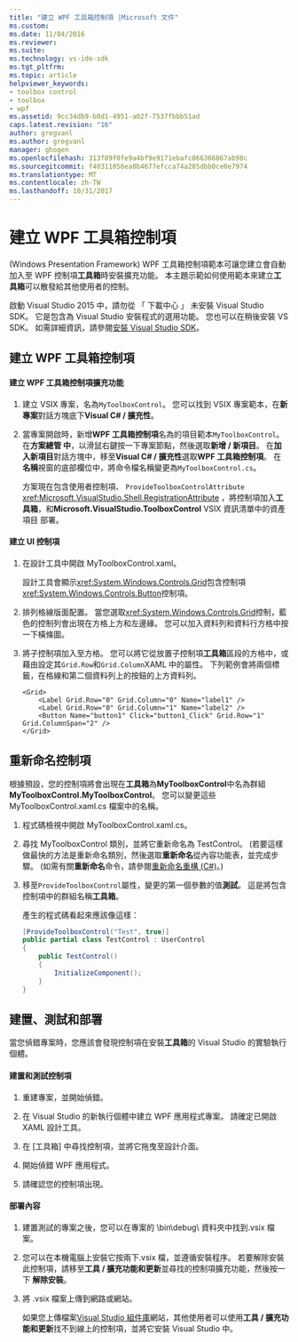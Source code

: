 ```yaml
---
title: "建立 WPF 工具箱控制項 |Microsoft 文件"
ms.custom: 
ms.date: 11/04/2016
ms.reviewer: 
ms.suite: 
ms.technology: vs-ide-sdk
ms.tgt_pltfrm: 
ms.topic: article
helpviewer_keywords:
- toolbox control
- toolbox
- wpf
ms.assetid: 9cc34db9-b0d1-4951-a02f-7537fbbb51ad
caps.latest.revision: "16"
author: gregvanl
ms.author: gregvanl
manager: ghogen
ms.openlocfilehash: 313f89f0fe9a4bf9e9171ebafc866366067ab98c
ms.sourcegitcommit: f40311056ea0b4677efcca74a285dbb0ce0e7974
ms.translationtype: MT
ms.contentlocale: zh-TW
ms.lasthandoff: 10/31/2017
---
```

# <a name="creating-a-wpf-toolbox-control"></a>建立 WPF 工具箱控制項
(Windows Presentation Framework) WPF 工具箱控制項範本可讓您建立會自動加入至 WPF 控制項**工具箱**時安裝擴充功能。 本主題示範如何使用範本來建立**工具箱**可以散發給其他使用者的控制。  
  
 啟動 Visual Studio 2015 中，請勿從 「 下載中心 」 未安裝 Visual Studio SDK。 它是包含為 Visual Studio 安裝程式的選用功能。 您也可以在稍後安裝 VS SDK。 如需詳細資訊，請參閱[安裝 Visual Studio SDK](../extensibility/installing-the-visual-studio-sdk.md)。  
  
## <a name="creating-a-wpf-toolbox-control"></a>建立 WPF 工具箱控制項  
  
#### <a name="create-an-extension-with-a-wpf-toolbox-control"></a>建立 WPF 工具箱控制項擴充功能  
  
1.  建立 VSIX 專案，名為`MyToolboxControl`。 您可以找到 VSIX 專案範本，在**新專案**對話方塊底下**Visual C# / 擴充性**。  
  
2.  當專案開啟時，新增**WPF 工具箱控制項**名為的項目範本`MyToolboxControl`。 在**方案總管 中**，以滑鼠右鍵按一下專案節點，然後選取**新增 / 新項目**。 在**加入新項目**對話方塊中，移至**Visual C# / 擴充性**選取**WPF 工具箱控制項**。 在**名稱**視窗的底部欄位中，將命令檔名稱變更為`MyToolboxControl.cs`。  
  
     方案現在包含使用者控制項、 `ProvideToolboxControlAttribute` <xref:Microsoft.VisualStudio.Shell.RegistrationAttribute> ，將控制項加入**工具箱**，和**Microsoft.VisualStudio.ToolboxControl** VSIX 資訊清單中的資產項目 部署。  
  
#### <a name="to-create-the-control-ui"></a>建立 UI 控制項  
  
1.  在設計工具中開啟 MyToolboxControl.xaml。  
  
     設計工具會顯示<xref:System.Windows.Controls.Grid>包含控制項<xref:System.Windows.Controls.Button>控制項。  
  
2.  排列格線版面配置。 當您選取<xref:System.Windows.Controls.Grid>控制，藍色的控制列會出現在方格上方和左邊緣。 您可以加入資料列和資料行方格中按一下橫條圖。  
  
3.  將子控制項加入至方格。 您可以將它從放置子控制項**工具箱**區段的方格中，或藉由設定其`Grid.Row`和`Grid.Column`XAML 中的屬性。 下列範例會將兩個標籤，在格線和第二個資料列上的按鈕的上方資料列。  
  
    ```xaml  
    <Grid>  
        <Label Grid.Row="0" Grid.Column="0" Name="label1" />  
        <Label Grid.Row="0" Grid.Column="1" Name="label2" />  
        <Button Name="button1" Click="button1_Click" Grid.Row="1" Grid.ColumnSpan="2" />  
    </Grid>  
    ```  
  
## <a name="renaming-the-control"></a>重新命名控制項  
 根據預設，您的控制項將會出現在**工具箱**為**MyToolboxControl**中名為群組**MyToolboxControl.MyToolboxControl**。 您可以變更這些 MyToolboxControl.xaml.cs 檔案中的名稱。  
  
1.  程式碼檢視中開啟 MyToolboxControl.xaml.cs。  
  
2.  尋找 MyToolboxControl 類別，並將它重新命名為 TestControl。 (若要這樣做最快的方法是重新命名類別，然後選取**重新命名**從內容功能表，並完成步驟。 (如需有關**重新命名**命令，請參閱[重新命名重構 (C#)](../csharp-ide/rename-refactoring-csharp.md)。)  
  
3.  移至`ProvideToolboxControl`屬性，變更的第一個參數的值**測試**。 這是將包含控制項中的群組名稱**工具箱**。  
  
     產生的程式碼看起來應該像這樣：  
  
    ```csharp  
    [ProvideToolboxControl("Test", true)]  
    public partial class TestControl : UserControl  
    {  
        public TestControl()  
        {  
            InitializeComponent();  
        }  
    }  
    ```  
  
## <a name="building-testing-and-deployment"></a>建置、測試和部署  
 當您偵錯專案時，您應該會發現控制項在安裝**工具箱**的 Visual Studio 的實驗執行個體。  
  
#### <a name="to-build-and-test-the-control"></a>建置和測試控制項  
  
1.  重建專案，並開始偵錯。  
  
2.  在 Visual Studio 的新執行個體中建立 WPF 應用程式專案。 請確定已開啟 XAML 設計工具。  
  
3.  在 [工具箱]  中尋找控制項，並將它拖曳至設計介面。  
  
4.  開始偵錯 WPF 應用程式。  
  
5.  請確認您的控制項出現。  
  
#### <a name="to-deploy-the-control"></a>部署內容  
  
1.  建置測試的專案之後，您可以在專案的 \bin\debug\ 資料夾中找到.vsix 檔案。  
  
2.  您可以在本機電腦上安裝它按兩下.vsix 檔，並遵循安裝程序。 若要解除安裝此控制項，請移至**工具 / 擴充功能和更新**並尋找的控制項擴充功能，然後按一下 **解除安裝**。  
  
3.  將 .vsix 檔案上傳到網路或網站。  
  
     如果您上傳檔案[Visual Studio 組件庫](http://go.microsoft.com/fwlink/?LinkID=123847)網站，其他使用者可以使用**工具 / 擴充功能和更新**找不到線上的控制項，並將它安裝 Visual Studio 中。